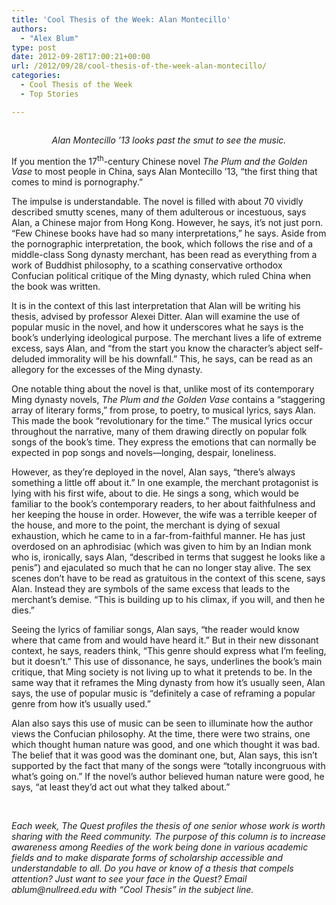 ```yaml
---
title: 'Cool Thesis of the Week: Alan Montecillo'
authors: 
  - "Alex Blum"
type: post
date: 2012-09-28T17:00:21+00:00
url: /2012/09/28/cool-thesis-of-the-week-alan-montecillo/
categories:
  - Cool Thesis of the Week
  - Top Stories

---
```

<a href="http://www.reedquest.org/?attachment_id=1650" rel="attachment wp-att-1650"><img class="alignnone size-full wp-image-1650" title="Alan Montecillo 2" src="https://i1.wp.com/www.reedquest.org/wp-content/uploads/2012/09/alan_web.jpg?resize=770%2C513" alt="" data-recalc-dims="1" /></a>

<p style="text-align: center;">
  <em>Alan Montecillo &#8217;13 looks past the smut to see the music.</em>
</p>

If you mention the 17<sup>th</sup>-century Chinese novel _The Plum and the Golden Vase_ to most people in China, says Alan Montecillo &#8217;13, “the first thing that comes to mind is pornography.”

The impulse is understandable. The novel is filled with about 70 vividly described smutty scenes, many of them adulterous or incestuous, says Alan, a Chinese major from Hong Kong. However, he says, it&#8217;s not just porn. “Few Chinese books have had so many interpretations,” he says. Aside from the pornographic interpretation, the book, which follows the rise and of a middle-class Song dynasty merchant, has been read as everything from a work of Buddhist philosophy, to a scathing conservative orthodox Confucian political critique of the Ming dynasty, which ruled China when the book was written.

It is in the context of this last interpretation that Alan will be writing his thesis, advised by professor Alexei Ditter. Alan will examine the use of popular music in the novel, and how it underscores what he says is the book&#8217;s underlying ideological purpose. The merchant lives a life of extreme excess, says Alan, and “from the start you know the character&#8217;s abject self-deluded immorality will be his downfall.” This, he says, can be read as an allegory for the excesses of the Ming dynasty.

One notable thing about the novel is that, unlike most of its contemporary Ming dynasty novels, _The Plum and the Golden Vase_ contains a “staggering array of literary forms,” from prose, to poetry, to musical lyrics, says Alan. This made the book “revolutionary for the time.” The musical lyrics occur throughout the narrative, many of them drawing directly on popular folk songs of the book&#8217;s time. They express the emotions that can normally be expected in pop songs and novels—longing, despair, loneliness.

However, as they&#8217;re deployed in the novel, Alan says, “there&#8217;s always something a little off about it.” In one example, the merchant protagonist is lying with his first wife, about to die. He sings a song, which would be familiar to the book&#8217;s contemporary readers, to her about faithfulness and her keeping the house in order. However, the wife was a terrible keeper of the house, and more to the point, the merchant is dying of sexual exhaustion, which he came to in a far-from-faithful manner. He has just overdosed on an aphrodisiac (which was given to him by an Indian monk who is, ironically, says Alan, “described in terms that suggest he looks like a penis”) and ejaculated so much that he can no longer stay alive. The sex scenes don&#8217;t have to be read as gratuitous in the context of this scene, says Alan. Instead they are symbols of the same excess that leads to the merchant&#8217;s demise. “This is building up to his climax, if you will, and then he dies.”

Seeing the lyrics of familiar songs, Alan says, “the reader would know where that came from and would have heard it.” But in their new dissonant context, he says, readers think, “This genre should express what I&#8217;m feeling, but it doesn&#8217;t.” This use of dissonance, he says, underlines the book&#8217;s main critique, that Ming society is not living up to what it pretends to be. In the same way that it reframes the Ming dynasty from how it&#8217;s usually seen, Alan says, the use of popular music is “definitely a case of reframing a popular genre from how it&#8217;s usually used.”

Alan also says this use of music can be seen to illuminate how the author views the Confucian philosophy. At the time, there were two strains, one which thought human nature was good, and one which thought it was bad. The belief that it was good was the dominant one, but, Alan says, this isn&#8217;t supported by the fact that many of the songs were “totally incongruous with what&#8217;s going on.” If the novel&#8217;s author believed human nature were good, he says, “at least they&#8217;d act out what they talked about.”

&nbsp;

 _Each week, The Quest profiles the thesis of one senior whose work is worth sharing with the Reed community. The purpose of this column is to increase awareness among Reedies of the work being done in various academic fields and to make disparate forms of scholarship accessible and understandable to all. Do you have or know of a thesis that compels attention? Just want to see your face in the Quest? Email &#x61;&#x62;&#x6c;&#x75;&#x6d;&#x40;<span class="oe_displaynone">null</span>&#x72;&#x65;&#x65;&#x64;&#x2e;&#x65;&#x64;&#x75; with “Cool Thesis” in the subject line._